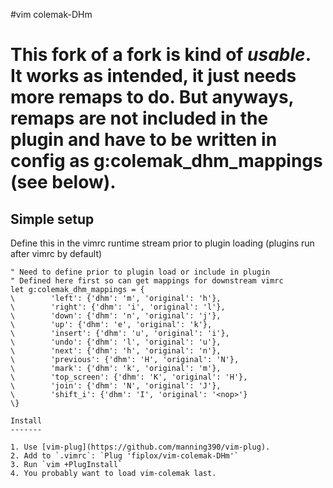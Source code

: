 #vim colemak-DHm

# This fork of a fork is kind of *usable*. It works as intended, it just needs more remaps to do. But anyways, remaps are not included in the plugin and have to be written in config as g:colemak_dhm_mappings (see below).

## Simple setup
Define this in the vimrc runtime stream prior to plugin loading (plugins run after vimrc by default)
```vim
" Need to define prior to plugin load or include in plugin
" Defined here first so can get mappings for downstream vimrc
let g:colemak_dhm_mappings = {
\        'left': {'dhm': 'm', 'original': 'h'},
\        'right': {'dhm': 'i', 'original': 'l'},
\        'down': {'dhm': 'n', 'original': 'j'},
\        'up': {'dhm': 'e', 'original': 'k'},
\        'insert': {'dhm': 'u', 'original': 'i'},
\        'undo': {'dhm': 'l', 'original': 'u'},
\        'next': {'dhm': 'h', 'original': 'n'},
\        'previous': {'dhm': 'H', 'original': 'N'},
\        'mark': {'dhm': 'k', 'original': 'm'},
\        'top_screen': {'dhm': 'K', 'original': 'H'},
\        'join': {'dhm': 'N', 'original': 'J'},
\        'shift_i': {'dhm': 'I', 'original': '<nop>'}
\}

Install
-------

1. Use [vim-plug](https://github.com/manning390/vim-plug).
2. Add to `.vimrc`: `Plug 'fiplox/vim-colemak-DHm'`
3. Run `vim +PlugInstall`
4. You probably want to load vim-colemak last.

